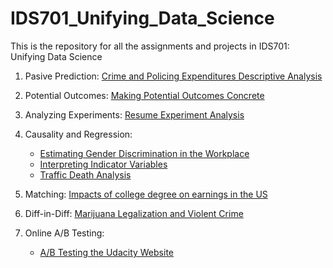 # IDS701_Unifying_Data_Science
This is the repository for all the assignments and projects in IDS701: Unifying Data Science

1. Pasive Prediction: [Crime and Policing Expenditures Descriptive Analysis](https://github.com/YZhu0225/IDS701_Unifying_Data_Science/tree/main/Pasive%20Prediction)

2. Potential Outcomes: [Making Potential Outcomes Concrete](https://github.com/YZhu0225/IDS701_Unifying_Data_Science/tree/main/Potential%20Outcomes)

3. Analyzing Experiments: [Resume Experiment Analysis](https://github.com/YZhu0225/IDS701_Unifying_Data_Science/tree/main/Analyzing%20Experiments)

4. Causality and Regression: 
    - [Estimating Gender Discrimination in the Workplace](https://github.com/YZhu0225/IDS701_Unifying_Data_Science/tree/main/Causality%20and%20Regression)
    - [Interpreting Indicator Variables](https://github.com/YZhu0225/IDS701_Unifying_Data_Science/tree/main/Causality%20and%20Regression)
    - [Traffic Death Analysis](https://github.com/YZhu0225/IDS701_Unifying_Data_Science/tree/main/Causality%20and%20Regression)

5. Matching: [Impacts of college degree on earnings in the US](https://github.com/YZhu0225/IDS701_Unifying_Data_Science/tree/main/Matching)

6. Diff-in-Diff: [Marijuana Legalization and Violent Crime](https://github.com/YZhu0225/IDS701_Unifying_Data_Science/tree/main/Diff-in-diff)

7. Online A/B Testing: 
    - [A/B Testing the Udacity Website](https://github.com/YZhu0225/IDS701_Unifying_Data_Science/tree/main/Online%20AB)
